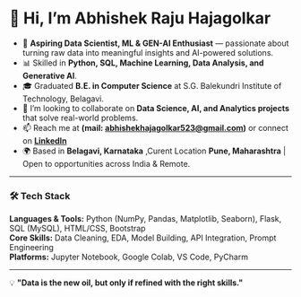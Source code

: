 # 👋 Hi, I’m Abhishek Raju Hajagolkar  

- 🚀 **Aspiring Data Scientist, ML & GEN-AI Enthusiast** — passionate about turning raw data into meaningful insights and AI-powered solutions.  
- 📊 Skilled in **Python, SQL, Machine Learning, Data Analysis, and Generative AI**.  
- 🎓 Graduated **B.E. in Computer Science**  at S.G. Balekundri Institute of Technology, Belagavi.    
- 💞️ I’m looking to collaborate on **Data Science, AI, and Analytics projects** that solve real-world problems.  
- 📫 Reach me at **(mail: abhishekhajagolkar523@gmail.com)** or connect on **[LinkedIn](https://www.linkedin.com/in/abhishek-hajagolkar-58a6932a8)** 
- 🌍 Based in **Belagavi, Karnataka** ,Curent Location **Pune, Maharashtra**  | Open to opportunities across India & Remote.  

---

### 🛠️ Tech Stack
**Languages & Tools:** Python (NumPy, Pandas, Matplotlib, Seaborn), Flask, SQL (MySQL), HTML/CSS, Bootstrap  
**Core Skills:** Data Cleaning, EDA, Model Building, API Integration, Prompt Engineering  
**Platforms:** Jupyter Notebook, Google Colab, VS Code, PyCharm  

---

💡 **"Data is the new oil, but only if refined with the right skills."**  
